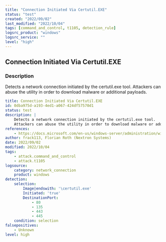 ```yaml
---
title: "Connection Initiated Via Certutil.EXE"
status: "test"
created: "2022/09/02"
last_modified: "2022/10/04"
tags: [command_and_control, t1105, detection_rule]
logsrc_product: "windows"
logsrc_service: ""
level: "high"
---
```


## Connection Initiated Via Certutil.EXE

### Description

Detects a network connection initiated by the certutil.exe tool.
Attackers can abuse the utility in order to download malware or additional payloads.


```yml
title: Connection Initiated Via Certutil.EXE
id: 0dba975d-a193-4ed1-a067-424df57570d1
status: test
description: |
    Detects a network connection initiated by the certutil.exe tool.
    Attackers can abuse the utility in order to download malware or additional payloads.
references:
    - https://docs.microsoft.com/en-us/windows-server/administration/windows-commands/certutil
author: frack113, Florian Roth (Nextron Systems)
date: 2022/09/02
modified: 2022/10/04
tags:
    - attack.command_and_control
    - attack.t1105
logsource:
    category: network_connection
    product: windows
detection:
    selection:
        Image|endswith: '\certutil.exe'
        Initiated: 'true'
        DestinationPort:
            - 80
            - 135
            - 443
            - 445
    condition: selection
falsepositives:
    - Unknown
level: high

```
